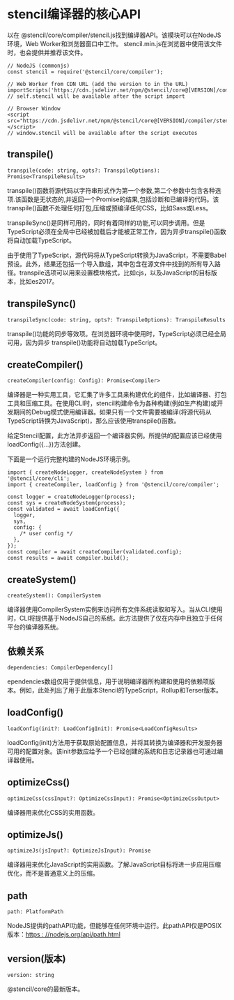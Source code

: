 <!--
 * @Date: 2021-01-21 15:11:41
 * @LastEditors: dongfb
 * @LastEditTime: 2021-01-21 15:58:03
-->
# stencil编译器的核心API

以在 @stencil/core/compiler/stencil.js找到编译器API。该模块可以在NodeJS环境，Web Worker和浏览器窗口中工作。
stencil.min.js在浏览器中使用该文件时，也会提供并推荐该文件。

```
// NodeJS (commonjs)
const stencil = require('@stencil/core/compiler');

// Web Worker from CDN URL (add the version to in the URL)
importScripts('https://cdn.jsdelivr.net/npm/@stencil/core@[VERSION]/compiler/stencil.min.js');
// self.stencil will be available after the script import

// Browser Window
<script src="https://cdn.jsdelivr.net/npm/@stencil/core@[VERSION]/compiler/stencil.min.js"></script>
// window.stencil will be available after the script executes
```

## transpile()

```
transpile(code: string, opts?: TranspileOptions): Promise<TranspileResults>
```

transpile()函数将源代码以字符串形式作为第一个参数,第二个参数中包含各种选项.该函数是无状态的,并返回一个Promise的结果,包括诊断和已编译的代码。该transpile()函数不处理任何打包,压缩或预编译任何CSS，比如Sass或Less。

transpileSync()是同样可用的，同时有着同样的功能,可以同步调用。但是TypeScript必须在全局中已经被加载后才能被正常工作，因为异步transpile()函数将自动加载TypeScript。

由于使用了TypeScript，源代码将从TypeScript转换为JavaScript，不需要Babel预设。此外，结果还包括一个导入数组，其中包含在源文件中找到的所有导入路径。transpile选项可以用来设置模块格式，比如cjs，以及JavaScript的目标版本，比如es2017。


## transpileSync()

```
transpileSync(code: string, opts?: TranspileOptions): TranspileResults
```

transpile()功能的同步等效项。在浏览器环境中使用时，TypeScript必须已经全局可用，因为异步 transpile()功能将自动加载TypeScript。


## createCompiler()

```
createCompiler(config: Config): Promise<Compiler>
```

编译器是一种实用工具，它汇集了许多工具来构建优化的组件，比如编译器、打包工具和压缩工具。在使用CLI时，stencil构建命令为各种构建(例如生产构建)或开发期间的Debug模式使用编译器。如果只有一个文件需要被编译(将源代码从TypeScript转换为JavaScript)，那么应该使用transpile()函数。

给定Stencil配置，此方法异步返回一个编译器实例。所提供的配置应该已经使用loadConfig({…})方法创建。

下面是一个运行完整构建的NodeJS环境示例。

```
import { createNodeLogger, createNodeSystem } from '@stencil/core/cli';
import { createCompiler, loadConfig } from '@stencil/core/compiler';

const logger = createNodeLogger(process);
const sys = createNodeSystem(process);
const validated = await loadConfig({
  logger,
  sys,
  config: {
    /* user config */
  },
});
const compiler = await createCompiler(validated.config);
const results = await compiler.build();
```

## createSystem()

```
createSystem(): CompilerSystem
```

编译器使用CompilerSystem实例来访问所有文件系统读取和写入。当从CLI使用时，CLI将提供基于NodeJS自己的系统。此方法提供了仅在内存中且独立于任何平台的编译器系统。


## 依赖关系

```
dependencies: CompilerDependency[]
```

ependencies数组仅用于提供信息，用于说明编译器所构建和使用的依赖项版本。例如，此处列出了用于此版本Stencil的TypeScript，Rollup和Terser版本。

## loadConfig()

```
loadConfig(init?: LoadConfigInit): Promise<LoadConfigResults>
```

loadConfig(init)方法用于获取原始配置信息，并将其转换为编译器和开发服务器可用的配置对象。该init参数应给予一个已经创建的系统和日志记录器也可通过编译器使用。

## optimizeCss()

```
optimizeCss(cssInput?: OptimizeCssInput): Promise<OptimizeCssOutput>
```

编译器用来优化CSS的实用函数。

## optimizeJs()

```
optimizeJs(jsInput?: OptimizeJsInput): Promise
```

编译器用来优化JavaScript的实用函数。了解JavaScript目标将进一步应用压缩优化，而不是普通意义上的压缩。

## path

```
path: PlatformPath
```

NodeJS提供的pathAPI功能，但能够在任何环境中运行。此pathAPI仅是POSIX版本：[https : //nodejs.org/api/path.html](https://nodejs.org/api/path.html)


## version(版本)

```
version: string
```

@stencil/core的最新版本。